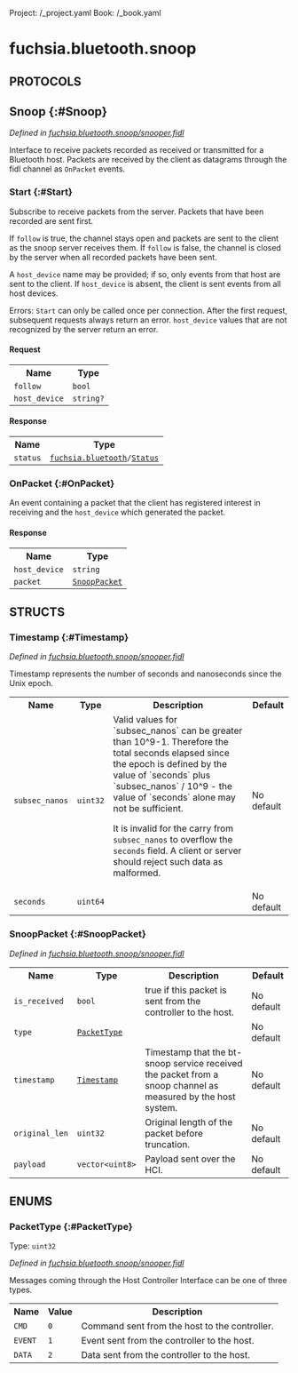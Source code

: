 Project: /_project.yaml
Book: /_book.yaml

# fuchsia.bluetooth.snoop


## **PROTOCOLS**

## Snoop {:#Snoop}
*Defined in [fuchsia.bluetooth.snoop/snooper.fidl](https://fuchsia.googlesource.com/fuchsia/+/master/sdk/fidl/fuchsia.bluetooth.snoop/snooper.fidl#48)*

 Interface to receive packets recorded as received or transmitted for a Bluetooth host.
 Packets are received by the client as datagrams through the fidl channel as `OnPacket`
 events.

### Start {:#Start}

 Subscribe to receive packets from the server. Packets that have been recorded are sent
 first.

 If `follow` is true, the channel stays open and packets are sent to the client as
 the snoop server receives them. If `follow` is false, the channel is closed by the server
 when all recorded packets have been sent.

 A `host_device` name may be provided; if so, only events from that host are sent to the client.
 If `host_device` is absent, the client is sent events from all host devices.

 Errors:
   `Start` can only be called once per connection. After the first request, subsequent requests
   always return an error.
   `host_device` values that are not recognized by the server return an error.

#### Request
<table>
    <tr><th>Name</th><th>Type</th></tr>
    <tr>
            <td><code>follow</code></td>
            <td>
                <code>bool</code>
            </td>
        </tr><tr>
            <td><code>host_device</code></td>
            <td>
                <code>string?</code>
            </td>
        </tr></table>


#### Response
<table>
    <tr><th>Name</th><th>Type</th></tr>
    <tr>
            <td><code>status</code></td>
            <td>
                <code><a class='link' href='../fuchsia.bluetooth/index.html'>fuchsia.bluetooth</a>/<a class='link' href='../fuchsia.bluetooth/index.html#Status'>Status</a></code>
            </td>
        </tr></table>

### OnPacket {:#OnPacket}

 An event containing a packet that the client has registered interest in receiving and the
 `host_device` which generated the packet.



#### Response
<table>
    <tr><th>Name</th><th>Type</th></tr>
    <tr>
            <td><code>host_device</code></td>
            <td>
                <code>string</code>
            </td>
        </tr><tr>
            <td><code>packet</code></td>
            <td>
                <code><a class='link' href='#SnoopPacket'>SnoopPacket</a></code>
            </td>
        </tr></table>



## **STRUCTS**

### Timestamp {:#Timestamp}
*Defined in [fuchsia.bluetooth.snoop/snooper.fidl](https://fuchsia.googlesource.com/fuchsia/+/master/sdk/fidl/fuchsia.bluetooth.snoop/snooper.fidl#10)*



 Timestamp represents the number of seconds and nanoseconds since the Unix epoch.


<table>
    <tr><th>Name</th><th>Type</th><th>Description</th><th>Default</th></tr><tr>
            <td><code>subsec_nanos</code></td>
            <td>
                <code>uint32</code>
            </td>
            <td> Valid values for `subsec_nanos` can be greater than 10^9-1. Therefore the total
 seconds elapsed since the epoch is defined by the value of `seconds` plus
 `subsec_nanos` / 10^9 - the value of `seconds` alone may not be sufficient.

 It is invalid for the carry from `subsec_nanos` to overflow the `seconds` field.
 A client or server should reject such data as malformed.
</td>
            <td>No default</td>
        </tr><tr>
            <td><code>seconds</code></td>
            <td>
                <code>uint64</code>
            </td>
            <td></td>
            <td>No default</td>
        </tr>
</table>

### SnoopPacket {:#SnoopPacket}
*Defined in [fuchsia.bluetooth.snoop/snooper.fidl](https://fuchsia.googlesource.com/fuchsia/+/master/sdk/fidl/fuchsia.bluetooth.snoop/snooper.fidl#31)*





<table>
    <tr><th>Name</th><th>Type</th><th>Description</th><th>Default</th></tr><tr>
            <td><code>is_received</code></td>
            <td>
                <code>bool</code>
            </td>
            <td> true if this packet is sent from the controller to the host.
</td>
            <td>No default</td>
        </tr><tr>
            <td><code>type</code></td>
            <td>
                <code><a class='link' href='#PacketType'>PacketType</a></code>
            </td>
            <td></td>
            <td>No default</td>
        </tr><tr>
            <td><code>timestamp</code></td>
            <td>
                <code><a class='link' href='#Timestamp'>Timestamp</a></code>
            </td>
            <td> Timestamp that the bt-snoop service received the packet from a snoop channel as measured
 by the host system.
</td>
            <td>No default</td>
        </tr><tr>
            <td><code>original_len</code></td>
            <td>
                <code>uint32</code>
            </td>
            <td> Original length of the packet before truncation.
</td>
            <td>No default</td>
        </tr><tr>
            <td><code>payload</code></td>
            <td>
                <code>vector&lt;uint8&gt;</code>
            </td>
            <td> Payload sent over the HCI.
</td>
            <td>No default</td>
        </tr>
</table>



## **ENUMS**

### PacketType {:#PacketType}
Type: <code>uint32</code>

*Defined in [fuchsia.bluetooth.snoop/snooper.fidl](https://fuchsia.googlesource.com/fuchsia/+/master/sdk/fidl/fuchsia.bluetooth.snoop/snooper.fidl#22)*

 Messages coming through the Host Controller Interface can be one of three types.


<table>
    <tr><th>Name</th><th>Value</th><th>Description</th></tr><tr>
            <td><code>CMD</code></td>
            <td><code>0</code></td>
            <td> Command sent from the host to the controller.
</td>
        </tr><tr>
            <td><code>EVENT</code></td>
            <td><code>1</code></td>
            <td> Event sent from the controller to the host.
</td>
        </tr><tr>
            <td><code>DATA</code></td>
            <td><code>2</code></td>
            <td> Data sent from the controller to the host.
</td>
        </tr></table>











